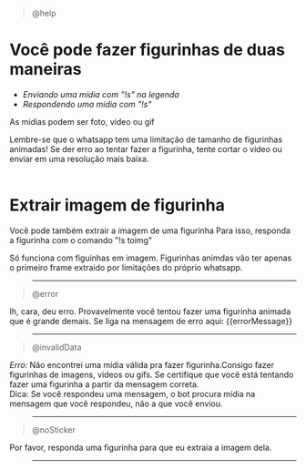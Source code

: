 > @help

# Você pode fazer figurinhas de duas maneiras

- _*Enviando uma mídia com "!s" na legenda*_
- _*Respondendo uma mídia com "!s"*_
  <br>

As midias podem ser foto, video ou gif

Lembre-se que o whatsapp tem uma limitação de tamanho de figurinhas animadas! Se der erro ao tentar fazer a figurinha, tente cortar o vídeo ou enviar em uma resolução mais baixa.
<br>
<br>

# Extrair imagem de figurinha

Você pode também extrair a imagem de uma figurinha
Para isso, responda a figurinha com o comando "!s toimg"

Só funciona com figuinhas em imagem. Figurinhas animdas vão ter apenas o primeiro frame extraido por limitações do próprio whatsapp.

> ---

> @error

Ih, cara, deu erro. Provavelmente você tentou fazer uma figurinha animada que é grande demais. Se liga na mensagem de erro aqui: {{errorMessage}}

> ---

> @invalidData

_*Erro:*_ Não encontrei uma mídia válida pra fazer figurinha.Consigo fazer figurinhas de imagens, videos ou gifs. Se certifique que você está tentando fazer uma figurinha a partir da mensagem correta.
<br>
Dica: Se você respondeu uma mensagem, o bot procura mídia na mensagem que você respondeu, não a que você enviou.

> ---

> @noSticker

Por favor, responda uma figurinha para que eu extraia a imagem dela.

> ---
